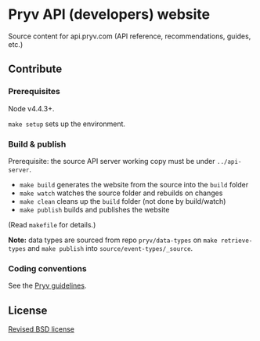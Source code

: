 # Pryv API (developers) website

Source content for api.pryv.com (API reference, recommendations, guides, etc.)


## Contribute

### Prerequisites

Node v4.4.3+.

`make setup` sets up the environment.

### Build & publish

Prerequisite: the source API server working copy must be under `../api-server`.

- `make build` generates the website from the source into the `build` folder
- `make watch` watches the source folder and rebuilds on changes
- `make clean` cleans up the `build` folder (not done by build/watch)
- `make publish` builds and publishes the website

(Read `makefile` for details.)

**Note:** data types are sourced from repo `pryv/data-types` on `make retrieve-types` and `make publish` into `source/event-types/_source`.


### Coding conventions

See the [Pryv guidelines](http://pryv.github.io/guidelines/).


## License

[Revised BSD license](https://github.com/pryv/documents/blob/master/license-bsd-revised.md)
